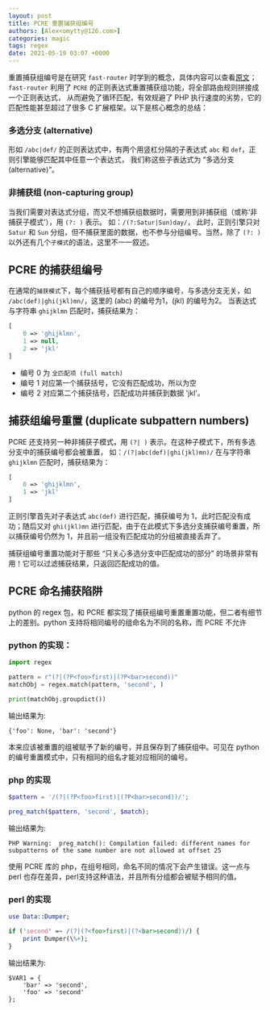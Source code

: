 ```yaml
---
layout: post
title: PCRE 重置捕获组编号
authors: [Alex<omytty@126.com>]
categories: magic
tags: regex
date: 2021-05-19 03:07 +0000
---
```

重置捕获组编号是在研究 `fast-router` 时学到的概念，具体内容可以查看[原文](https://www.npopov.com/2014/02/18/Fast-request-routing-using-regular-expressions.html)；
`fast-router` 利用了 `PCRE` 的正则表达式重置捕获组功能，将全部路由规则拼接成一个正则表达式，
从而避免了循环匹配，有效规避了 PHP 执行速度的劣势，它的匹配性能甚至超过了很多 C 扩展框架。以下是核心概念的总结：

### 多选分支 (alternative)
形如 `/abc|def/` 的正则表达式中，有两个用竖杠分隔的子表达式 `abc` 和 `def`，正则引擎能够匹配其中任意一个表达式，
我们称这些子表达式为 “多选分支 (alternative)”。

### 非捕获组 (non-capturing group)
当我们需要对表达式分组，而又不想捕获组数据时，需要用到非捕获组（或称‘非捕获子模式’），用 `(?: )` 表示。 如：`/(?:Satur|Sun)day/`，
此时，正则引擎只对 `Satur` 和 `Sun` 分组，但不捕获里面的数据，也不参与分组编号。当然，除了 `(?: )` 以外还有几个`子模式`的语法，这里不一一叙述。

## PCRE 的捕获组编号
在通常的`捕获模式`下，每个捕获括号都有自己的顺序编号，与多选分支无关，如 `/abc(def)|ghi(jkl)mn/`，这里的 (abc) 的编号为1，(jkl) 的编号为2。
当表达式与字符串 `ghijklmn` 匹配时，捕获结果为：
```php
[
    0 => 'ghijklmn',
    1 => null,
    2 => 'jkl'
]
```
- 编号 0 为 `全匹配项 (full match)`
- 编号 1 对应第一个捕获括号，它没有匹配成功，所以为空
- 编号 2 对应第二个捕获括号，匹配成功并捕获到数据 'jkl'。

## 捕获组编号重置 (duplicate subpattern numbers)
PCRE 还支持另一种非捕获子模式，用 `(?| )` 表示。在这种子模式下，所有多选分支中的捕获编号都会被重置，
如：`/(?|abc(def)|ghi(jkl)mn)/` 在与字符串 `ghijklmn` 匹配时，捕获结果为：
```php
[
    0 => 'ghijklmn',
    1 => 'jkl'
]
```
正则引擎首先对子表达式 `abc(def)` 进行匹配，捕获编号为 1，此时匹配没有成功；随后又对 `ghi(jkl)mn` 进行匹配，由于在此模式下多选分支捕获编号重置，所以捕获编号仍然为 1，并且前一组没有匹配成功的分组被直接丢弃了。

捕获组编号重置功能对于那些 “只关心多选分支中匹配成功的部分” 的场景非常有用！它可以过滤捕获结果，只返回匹配成功的值。

## PCRE 命名捕获陷阱
python 的 regex 包，和 PCRE 都实现了捕获组编号重置重置功能，但二者有细节上的差别。python 支持将相同编号的组命名为不同的名称，而 PCRE 不允许
### python 的实现：
```python
import regex

pattern = r"(?|(?P<foo>first)|(?P<bar>second))"
matchObj = regex.match(pattern, 'second', )

print(matchObj.groupdict())
```
输出结果为:
```
{'foo': None, 'bar': 'second'}
```
本来应该被重置的组被赋予了新的编号，并且保存到了捕获组中。可见在 python 的编号重置模式中，只有相同的组名才能对应相同的编号。

### php 的实现
```php
$pattern = '/(?|(?P<foo>first)|(?P<bar>second))/';

preg_match($pattern, 'second', $match);
```
输出结果为:
```
PHP Warning:  preg_match(): Compilation failed: different names for subpatterns of the same number are not allowed at offset 25
```
使用 PCRE 库的 php，在组号相同，命名不同的情况下会产生错误。这一点与 perl 也存在差异，perl支持这种语法，并且所有分组都会被赋予相同的值。

### perl 的实现
```perl
use Data::Dumper;

if ('second' =~ /(?|(?<foo>first)|(?<bar>second))/) {
    print Dumper(\%+);
}
```

输出结果为:
```text
$VAR1 = {
    'bar' => 'second',
    'foo' => 'second'
};
```
